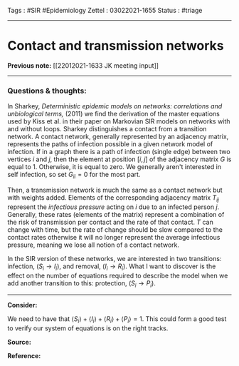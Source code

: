 Tags :    #SIR #Epidemiology
Zettel :  03022021-1655
Status : #triage 

-----

# Contact and transmission networks

**Previous note:** [[22012021-1633 JK meeting input]]

-----

### Questions & thoughts:

In Sharkey, _Deterministic epidemic models on networks: correlations and unbiological terms,_ (2011) we find the derivation of the master equations used by Kiss et al. in their paper on Markovian SIR models on networks with and without loops. Sharkey distinguishes a contact from a transition network. A contact network, generally represented by an adjacency matrix, represents the paths of infection possible in a given network model of infection. If in a graph there is a path of infection (single edge) between two vertices $i$ and $j$, then the element at position $[i,j]$ of the adjacency matrix $G$ is equal to 1. Otherwise, it is equal to zero. We generally aren't interested in self infection, so set $G_{i i} = 0$ for the most part.

Then, a transmission network is much the same as a contact network but with weights added. Elements of the corresponding adjacency matrix $T_{i j}$ represent the _infectious pressure_ acting on $i$ due to an infected person $j$. Generally, these rates (elements of the matrix) represent a combination of the risk of transmission per contact and the rate of that contact. $T$ can change with time, but the rate of change should be slow compared to the contact rates otherwise it will no longer represent the average infectious pressure, meaning we lose all notion of a contact network.

In the SIR version of these networks, we are interested in two transitions: infection, $(S_i \rightarrow I_i)$, and removal, $(I_i\rightarrow R_i)$. What I want to discover is the effect on the number of equations required to describe the model when we add another transition to this: protection, $(S_i \rightarrow P_i)$.
 

-----
 
**Consider:**

We need to have that $\langle S_i \rangle + \langle I_i \rangle + \langle R_i \rangle + \langle P_i \rangle = 1.$ This could form a good test to verify our system of equations is on the right tracks.


**Source:** 


**Reference:** 
